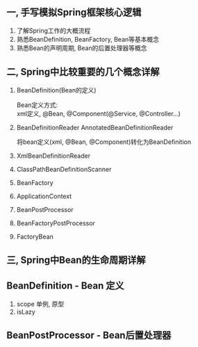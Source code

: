 
## 一, 手写模拟Spring框架核心逻辑
1. 了解Spring工作的大概流程
2. 熟悉BeanDefinition, BeanFactory, Bean等基本概念
3. 熟悉Bean的声明周期, Bean的后置处理器等概念

## 二, Spring中比较重要的几个概念详解
1. BeanDefinition(Bean的定义)
   
   Bean定义方式:  
   xml定义, @Bean, @Component(@Service, @Controller...)  
   
2. BeanDefinitionReader AnnotatedBeanDefinitionReader
 
   将bean定义(xml, @Bean, @Component)转化为BeanDefinition
   


3. XmlBeanDefinitionReader
4. ClassPathBeanDefinitionScanner
5. BeanFactory
6. ApplicationContext
7. BeanPostProcessor
8. BeanFactoryPostProcessor
9. FactoryBean

## 三, Spring中Bean的生命周期详解

## BeanDefinition - Bean 定义

1. scope 单例, 原型
2. isLazy


## BeanPostProcessor - Bean后置处理器